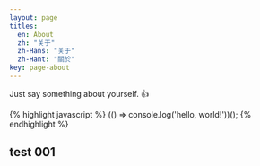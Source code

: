 ```yaml
---
layout: page
titles:
  en: About
  zh: "关于"
  zh-Hans: "关于"
  zh-Hant: "關於"
key: page-about
---
```

Just say something about yourself. :+1:

{% highlight javascript %}
\(() => console.log('hello, world!'))();
{% endhighlight %}

## test 001